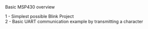 Basic MSP430 overview

1 - Simplest possible Blink Project <br>
2 - Basic UART communication example by transmitting a character
